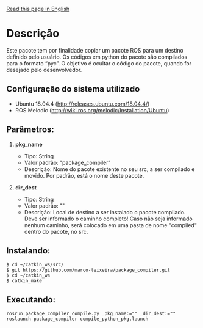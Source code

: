 [Read this page in English](https://github.com/marco-teixeira/package_compiler/blob/master/README.md)

Descrição 
=================================

 

Este pacote tem por finalidade copiar um pacote ROS para um destino definido pelo usuário. Os códigos em python do pacote são compilados para o formato “pyc”. O objetivo é ocultar o código do pacote, quando for desejado pelo desenvolvedor.  

 

Configuração do sistema utilizado 
--------------------------------

* Ubuntu 18.04.4 (http://releases.ubuntu.com/18.04.4/) 
* ROS Melodic (http://wiki.ros.org/melodic/Installation/Ubuntu) 


 
Parâmetros:
----------------------------------
1. **pkg_name**
   - Tipo: String
   - Valor padrão: "package_compiler"
   - Descrição: Nome do pacote existente no seu src, a ser compilado e movido. Por padrão, está o nome deste pacote. 

2. **dir_dest**
   - Tipo: String
   - Valor padrão: ""
   - Descrição: Local de destino a ser instalado o pacote compilado. Deve ser informado o caminho completo! Caso não seja informado nenhum caminho, será colocado em uma pasta de nome "compiled" dentro do pacote, no src. 



Instalando:
--------------------------------
```
$ cd ~/catkin_ws/src/
$ git https://github.com/marco-teixeira/package_compiler.git
$ cd ~/catkin_ws
$ catkin_make
```


Executando: 
-------------------------------

```
rosrun package_compiler compile.py _pkg_name:="" _dir_dest:=""
roslaunch package_compiler compile_python_pkg.launch
```







